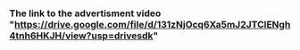 ### The link to the advertisment video "https://drive.google.com/file/d/131zNjOcq6Xa5mJ2JTClENgh4tnh6HKJH/view?usp=drivesdk"
